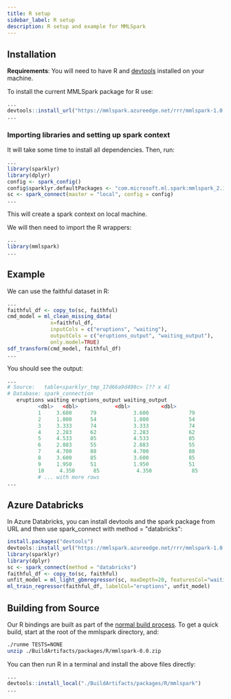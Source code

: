 ```yaml
---
title: R setup
sidebar_label: R setup
description: R setup and example for MMLSpark
---
```



## Installation

**Requirements**: You will need to have R and
[devtools](https://github.com/hadley/devtools) installed on your
machine.

To install the current MMLSpark package for R use:

```R
...
devtools::install_url("https://mmlspark.azureedge.net/rrr/mmlspark-1.0.0-rc3.zip")
...
```

### Importing libraries and setting up spark context

It will take some time to install all dependencies.  Then, run:

```R
...
library(sparklyr)
library(dplyr)
config <- spark_config()
config$sparklyr.defaultPackages <- "com.microsoft.ml.spark:mmlspark_2.11:1.0.0-rc3"
sc <- spark_connect(master = "local", config = config)
...
```

This will create a spark context on local machine.

We will then need to import the R wrappers:

```R
...
library(mmlspark)
...
```

## Example

We can use the faithful dataset in R:

```R
...
faithful_df <- copy_to(sc, faithful)
cmd_model = ml_clean_missing_data(
              x=faithful_df,
              inputCols = c("eruptions", "waiting"),
              outputCols = c("eruptions_output", "waiting_output"),
              only.model=TRUE)
sdf_transform(cmd_model, faithful_df)
...
```

You should see the output:

```R
...
# Source:   table<sparklyr_tmp_17d66a9d490c> [?? x 4]
# Database: spark_connection
   eruptions waiting eruptions_output waiting_output
          <dbl>   <dbl>            <dbl>          <dbl>
          1     3.600      79            3.600             79
          2     1.800      54            1.800             54
          3     3.333      74            3.333             74
          4     2.283      62            2.283             62
          5     4.533      85            4.533             85
          6     2.883      55            2.883             55
          7     4.700      88            4.700             88
          8     3.600      85            3.600             85
          9     1.950      51            1.950             51
          10     4.350      85            4.350             85
          # ... with more rows
...
```

## Azure Databricks

In Azure Databricks, you can install devtools and the spark package from URL
and then use spark_connect with method = "databricks":

```R
install.packages("devtools")
devtools::install_url("https://mmlspark.azureedge.net/rrr/mmlspark-1.0.0-rc3.zip")
library(sparklyr)
library(dplyr)
sc <- spark_connect(method = "databricks")
faithful_df <- copy_to(sc, faithful)
unfit_model = ml_light_gbmregressor(sc, maxDepth=20, featuresCol="waiting", labelCol="eruptions", numIterations=10, unfit.model=TRUE)
ml_train_regressor(faithful_df, labelCol="eruptions", unfit_model)
```

## Building from Source

Our R bindings are built as part of the [normal build
process](https://github.com/microsoft/SynapseML/blob/master/docs/developer-readme.md).  To get a quick build, start at the root
of the mmlspark directory, and:

```bash
./runme TESTS=NONE
unzip ./BuildArtifacts/packages/R/mmlspark-0.0.zip
```

You can then run R in a terminal and install the above files directly:

```R
...
devtools::install_local("./BuildArtifacts/packages/R/mmlspark")
...
```
